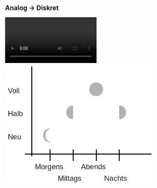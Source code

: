 <!-- ![](images/slides/img10.png) -->
## Analog -> Diskret  
<div class="column-left">
<video data-autoplay loop src="media/moon.webm"></video>
</div>

<div class="column-right">
<img src="images/moondiscrete.jpg">
</div>
